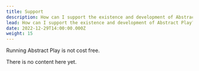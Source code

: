 ```yaml
---
title: Support
description: How can I support the existence and development of Abstract Play?
lead: How can I support the existence and development of Abstract Play?
date: 2022-12-29T14:00:00.000Z
weight: 15
---
```


Running Abstract Play is not cost free.

<!--more-->

There is no content here yet.
